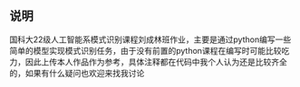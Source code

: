 ## 说明
国科大22级人工智能系模式识别课程刘成林班作业，主要是通过python编写一些简单的模型实现模式识别任务，由于没有前置的python课程在编写时可能比较吃力，因此上传本人作品作为参考，具体注释都在代码中我个人认为还是比较齐全的，如果有什么疑问也欢迎来找我讨论
